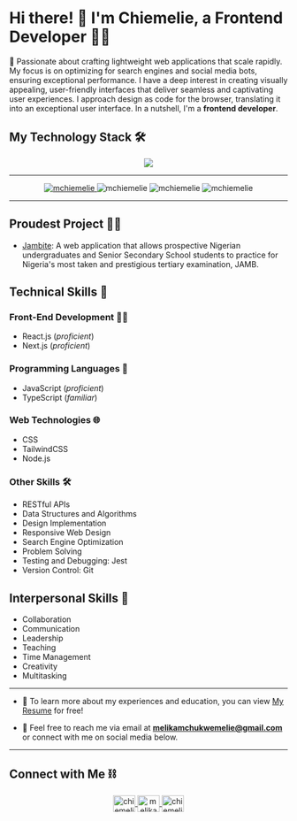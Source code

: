 # Hi there! 👋 I'm Chiemelie, a Frontend Developer 👨‍💻

🚀 Passionate about crafting lightweight web applications that scale rapidly. My focus is on optimizing for search engines and social media bots, ensuring exceptional performance. I have a deep interest in creating visually appealing, user-friendly interfaces that deliver seamless and captivating user experiences. I approach design as code for the browser, translating it into an exceptional user interface. In a nutshell, I'm a **frontend developer**.

## My Technology Stack 🛠️

<p align="center">
  <img src="https://skillicons.dev/icons?i=react,next,javascript,redux,css,tailwindcss,supabase,vercel" />
</p>

---

<p align="center" display="flex" justify="center">
  <a href="https://github-profile-trophy.vercel.app/?username=mchiemelie">
    <img src="https://github-profile-trophy.vercel.app/?username=mchiemelie&theme=gitdimmed&row=2&column=3" alt="mchiemelie" />
  </a>
  <img src="https://github-readme-streak-stats.herokuapp.com?user=mchiemelie&theme=dark&hide_border=true" alt="mchiemelie" />
  <img src="https://github-readme-stats.vercel.app/api/top-langs?username=mchiemelie&show_icons=true&locale=en&layout=compact&theme=dark&hide_border=true" alt="mchiemelie" />
  <img src="https://github-readme-stats.vercel.app/api?username=mchiemelie&show_icons=true&locale=en&theme=dark&hide_border=true" alt="mchiemelie" />
</p>

---

## Proudest Project 🚀💯

- [Jambite](https://github.com/MChiemelie/Jambite): A web application that allows prospective Nigerian undergraduates and Senior Secondary School students to practice for Nigeria's most taken and prestigious tertiary examination, JAMB.

## Technical Skills 🤹

### Front-End Development 👨‍💻

- React.js (_proficient_)
- Next.js (_proficient_)

### Programming Languages 📝

- JavaScript (_proficient_)
- TypeScript (_familiar_)

### Web Technologies 🌐

- CSS
- TailwindCSS
- Node.js

### Other Skills 🛠️

- RESTful APIs
- Data Structures and Algorithms
- Design Implementation
- Responsive Web Design
- Search Engine Optimization
- Problem Solving
- Testing and Debugging: Jest
- Version Control: Git

## Interpersonal Skills 🤝

- Collaboration
- Communication
- Leadership
- Teaching
- Time Management
- Creativity
- Multitasking

---

- 📄 To learn more about my experiences and education, you can view [My Resume](https://drive.google.com/file/d/1lbW_TBf8Si575s1YiIPYZis2zwdA1awM/view?usp=sharing) for free!

- 📩 Feel free to reach me via email at **melikamchukwemelie@gmail.com** or connect with me on social media below.

---

## Connect with Me ⛓️

<p align="center">
  <a href="https://twitter.com/chiemeliejm" target="_blank">
    <img align="center" src="https://raw.githubusercontent.com/rahuldkjain/github-profile-readme-generator/master/src/images/icons/Social/twitter.svg" alt="chiemeliejm" height="30" width="40" />
  </a>
  <a href="https://linkedin.com/in/melikamchiemelie" target="_blank">
    <img align="center" src="https://raw.githubusercontent.com/rahuldkjain/github-profile-readme-generator/master/src/images/icons/Social/linked-in-alt.svg" alt="melikamchiemelie" height="30" width="40" />
  </a>
  <a href="https://fb.com/chiemeliemelikamj" target="_blank">
    <img align="center" src="https://raw.githubusercontent.com/rahuldkjain/github-profile-readme-generator/master/src/images/icons/Social/facebook.svg" alt="chiemeliemelikamj" height="30" width="40" />
  </a>
</p>
